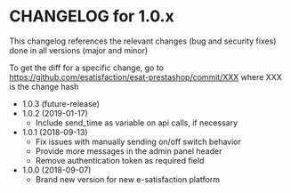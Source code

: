 CHANGELOG for 1.0.x
===================

This changelog references the relevant changes (bug and security fixes) done
in all versions (major and minor)

To get the diff for a specific change, go to https://github.com/esatisfaction/esat-prestashop/commit/XXX where
XXX is the change hash

* 1.0.3 (future-release)
* 1.0.2 (2019-01-17)
  * Include send_time as variable on api calls, if necessary
* 1.0.1 (2018-09-13)
  * Fix issues with manually sending on/off switch behavior
  * Provide more messages in the admin panel header
  * Remove authentication token as required field
* 1.0.0 (2018-09-07)
  * Brand new version for new e-satisfaction platform
